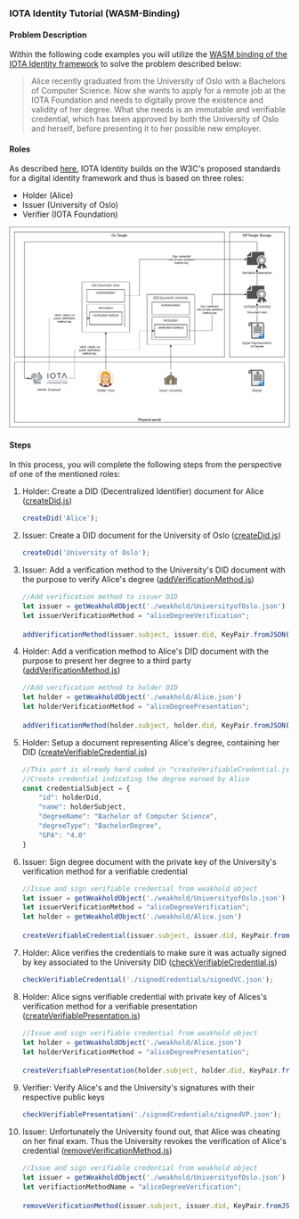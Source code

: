 ### IOTA Identity Tutorial (WASM-Binding)

#### Problem Description
Within the following code examples you will utilize the [WASM binding of the IOTA Identity framework](https://github.com/iotaledger/identity.rs/tree/dev/bindings/wasm/examples) to solve the problem described below:
> Alice recently graduated from the University of Oslo with a Bachelors of Computer Science. Now she wants to apply for a remote job at the IOTA Foundation and needs to digitally prove the existence and validity of her degree. What she needs is an immutable and verifiable credential, which has been approved by both the University of Oslo and herself, before presenting it to her possible new employer.

#### Roles
As described [here](https://www.iota.org/solutions/digital-identity), IOTA Identity builds on the W3C's proposed standards for a digital identity framework and thus is based on three roles:
- Holder (Alice)
- Issuer (University of Oslo)
- Verifier (IOTA Foundation)

![banner](./Identity_Tutorial_Chart.png)

#### Steps
In this process, you will complete the following steps from the perspective of one of the mentioned roles:
1. Holder: Create a DID (Decentralized Identifier) document for Alice ([createDid.js](createDid.js))
    ```javascript
    createDid('Alice');
    ```
2. Issuer: Create a DID document for the University of Oslo ([createDid.js](createDid.js))
    ```javascript
    createDid('University of Oslo');
    ```
3. Issuer: Add a verification method to the University's DID document with the purpose to verify Alice's degree ([addVerificationMethod.js](addVerificationMethod.js))
    ```javascript
    //Add verification method to issuer DID
    let issuer = getWeakholdObject('./weakhold/UniversityofOslo.json')
    let issuerVerificationMethod = "aliceDegreeVerification";

    addVerificationMethod(issuer.subject, issuer.did, KeyPair.fromJSON(issuer.authKey), issuerVerificationMethod);
    ```
4. Holder: Add a verification method to Alice's DID document with the purpose to present her degree to a third party ([addVerificationMethod.js](addVerificationMethod.js))
    ```javascript
    //Add verification method to holder DID
    let holder = getWeakholdObject('./weakhold/Alice.json')
    let holderVerificationMethod = "aliceDegreePresentation";

    addVerificationMethod(holder.subject, holder.did, KeyPair.fromJSON(holder.authKey), holderVerificationMethod);
    ```
5. Holder: Setup a document representing Alice's degree, containing her DID ([createVerifiableCredential.js](createVerifiableCredential.js))
    
    ```javascript
    //This part is already hard coded in "createVerifiableCredential.js"
    //Create credential indicating the degree earned by Alice
    const credentialSubject = {
        "id": holderDid,
        "name": holderSubject,
        "degreeName": "Bachelor of Computer Science",
        "degreeType": "BachelorDegree",
        "GPA": "4.0"
    }
    ```
6. Issuer: Sign degree document with the private key of the University's verification method for a verifiable credential
    ```javascript
    //Issue and sign verifiable credential from weakhold object
    let issuer = getWeakholdObject('./weakhold/UniversityofOslo.json')
    let issuerVerificationMethod = "aliceDegreeVerification";
    let holder = getWeakholdObject('./weakhold/Alice.json')

    createVerifiableCredential(issuer.subject, issuer.did, KeyPair.fromJSON(issuer.verifKey), issuerVerificationMethod, holder.did, holder.subject);
    ```
7. Holder: Alice verifies the credentials to make sure it was actually signed by key associated to the University DID ([checkVerifiableCredential.js](checkVerifiableCredential.js))
    ```javascript
    checkVerifiableCredential('./signedCredentials/signedVC.json');
    ```
8. Holder: Alice signs verifiable credential with private key of Alices's verification method for a verifiable presentation ([createVerifiablePresentation.js](createVerifiablePresentation.js))
    ```javascript
    //Issue and sign verifiable credential from weakhold object
    let holder = getWeakholdObject('./weakhold/Alice.json')
    let holderVerificationMethod = "aliceDegreePresentation";

    createVerifiablePresentation(holder.subject, holder.did, KeyPair.fromJSON(holder.verifKey), holderVerificationMethod, './signedCredentials/signedVC.json');
    ```
9. Verifier: Verify Alice's and the University's signatures with their respective public keys
    ```javascript
    checkVerifiablePresentation('./signedCredentials/signedVP.json');
    ```
10. Issuer: Unfortunately the University found out, that Alice was cheating on her final exam. Thus the University revokes the verification of Alice's credential ([removeVerificationMethod.js](removeVerificationMethod.js))
    ```javascript
    //Issue and sign verifiable credential from weakhold object
    let issuer = getWeakholdObject('./weakhold/UniversityofOslo.json')
    let verifiactionMethodName = "aliceDegreeVerification";

    removeVerificationMethod(issuer.subject, issuer.did, KeyPair.fromJSON(issuer.authKey), verifiactionMethodName);
    ```